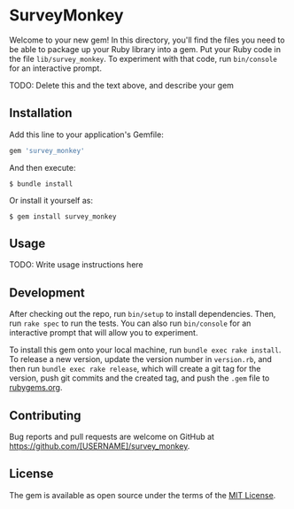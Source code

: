 # SurveyMonkey

Welcome to your new gem! In this directory, you'll find the files you need to be able to package up your Ruby library into a gem. Put your Ruby code in the file `lib/survey_monkey`. To experiment with that code, run `bin/console` for an interactive prompt.

TODO: Delete this and the text above, and describe your gem

## Installation

Add this line to your application's Gemfile:

```ruby
gem 'survey_monkey'
```

And then execute:

    $ bundle install

Or install it yourself as:

    $ gem install survey_monkey

## Usage

TODO: Write usage instructions here

## Development

After checking out the repo, run `bin/setup` to install dependencies. Then, run `rake spec` to run the tests. You can also run `bin/console` for an interactive prompt that will allow you to experiment.

To install this gem onto your local machine, run `bundle exec rake install`. To release a new version, update the version number in `version.rb`, and then run `bundle exec rake release`, which will create a git tag for the version, push git commits and the created tag, and push the `.gem` file to [rubygems.org](https://rubygems.org).

## Contributing

Bug reports and pull requests are welcome on GitHub at https://github.com/[USERNAME]/survey_monkey.

## License

The gem is available as open source under the terms of the [MIT License](https://opensource.org/licenses/MIT).
